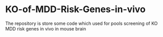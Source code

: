 # KO-of-MDD-Risk-Genes-in-vivo
The repository is store some code which used for pools screening of KO MDD risk genes in vivo in mouse brain


